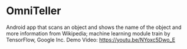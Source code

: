# OmniTeller
Android app that scans an object and shows the name of the object and more information from Wikipedia; machine learning module train by TensorFlow, Google Inc. 
Demo Video:
https://youtu.be/NYoxc5Dwo_E
